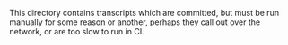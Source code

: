 This directory contains transcripts which are committed, but must be run manually for some reason or another, perhaps they call out over the network, or are too slow to run in CI.
